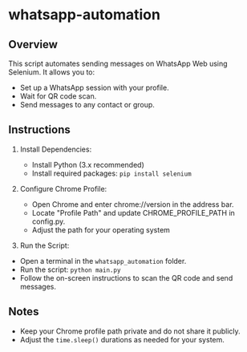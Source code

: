 # whatsapp-automation
## Overview
This script automates sending messages on WhatsApp Web using Selenium. It allows you to:
- Set up a WhatsApp session with your profile.
- Wait for QR code scan.
- Send messages to any contact or group.

## Instructions

1. Install Dependencies:
   - Install Python (3.x recommended)
   - Install required packages: `pip install selenium`

2. Configure Chrome Profile:
   - Open Chrome and enter chrome://version in the address bar.
   - Locate "Profile Path" and update CHROME_PROFILE_PATH in config.py.
   - Adjust the path for your operating system

3. Run the Script:
- Open a terminal in the `whatsapp_automation` folder.
- Run the script: `python main.py`
- Follow the on-screen instructions to scan the QR code and send messages.
 
## Notes
- Keep your Chrome profile path private and do not share it publicly.
- Adjust the `time.sleep()` durations as needed for your system.
